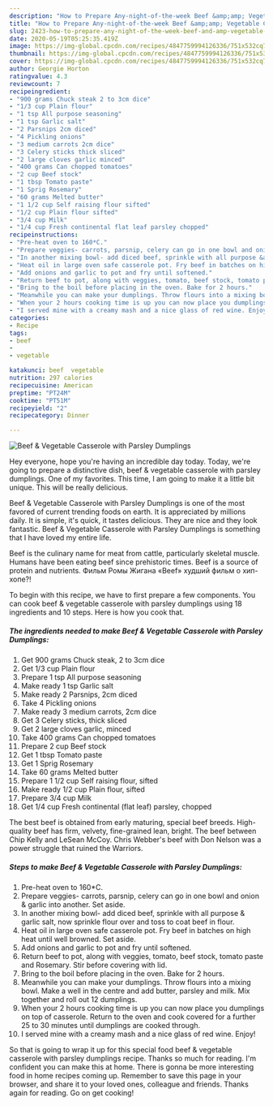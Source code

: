 ```yaml
---
description: "How to Prepare Any-night-of-the-week Beef &amp;amp; Vegetable Casserole with Parsley Dumplings"
title: "How to Prepare Any-night-of-the-week Beef &amp;amp; Vegetable Casserole with Parsley Dumplings"
slug: 2423-how-to-prepare-any-night-of-the-week-beef-and-amp-vegetable-casserole-with-parsley-dumplings
date: 2020-05-19T05:25:35.419Z
image: https://img-global.cpcdn.com/recipes/4847759994126336/751x532cq70/beef-vegetable-casserole-with-parsley-dumplings-recipe-main-photo.jpg
thumbnail: https://img-global.cpcdn.com/recipes/4847759994126336/751x532cq70/beef-vegetable-casserole-with-parsley-dumplings-recipe-main-photo.jpg
cover: https://img-global.cpcdn.com/recipes/4847759994126336/751x532cq70/beef-vegetable-casserole-with-parsley-dumplings-recipe-main-photo.jpg
author: Georgie Horton
ratingvalue: 4.3
reviewcount: 7
recipeingredient:
- "900 grams Chuck steak 2 to 3cm dice"
- "1/3 cup Plain flour"
- "1 tsp All purpose seasoning"
- "1 tsp Garlic salt"
- "2 Parsnips 2cm diced"
- "4 Pickling onions"
- "3 medium carrots 2cm dice"
- "3 Celery sticks thick sliced"
- "2 large cloves garlic minced"
- "400 grams Can chopped tomatoes"
- "2 cup Beef stock"
- "1 tbsp Tomato paste"
- "1 Sprig Rosemary"
- "60 grams Melted butter"
- "1 1/2 cup Self raising flour sifted"
- "1/2 cup Plain flour sifted"
- "3/4 cup Milk"
- "1/4 cup Fresh continental flat leaf parsley chopped"
recipeinstructions:
- "Pre-heat oven to 160*C."
- "Prepare veggies- carrots, parsnip, celery can go in one bowl and onion &amp; garlic into another. Set aside."
- "In another mixing bowl- add diced beef, sprinkle with all purpose &amp; garlic salt, now sprinkle flour over and toss to coat beef in flour."
- "Heat oil in large oven safe casserole pot. Fry beef in batches on high heat until well browned. Set aside."
- "Add onions and garlic to pot and fry until softened."
- "Return beef to pot, along with veggies, tomato, beef stock, tomato paste and Rosemary. Stir before covering with lid."
- "Bring to the boil before placing in the oven. Bake for 2 hours."
- "Meanwhile you can make your dumplings. Throw flours into a mixing bowl. Make a well in the centre and add butter, parsley and milk. Mix together and roll out 12 dumplings."
- "When your 2 hours cooking time is up you can now place you dumplings on top of casserole. Return to the oven and cook covered for a further 25 to 30 minutes until dumplings are cooked through."
- "I served mine with a creamy mash and a nice glass of red wine. Enjoy!"
categories:
- Recipe
tags:
- beef
- 
- vegetable

katakunci: beef  vegetable 
nutrition: 297 calories
recipecuisine: American
preptime: "PT24M"
cooktime: "PT51M"
recipeyield: "2"
recipecategory: Dinner

---
```



![Beef &amp; Vegetable Casserole with Parsley Dumplings](https://img-global.cpcdn.com/recipes/4847759994126336/751x532cq70/beef-vegetable-casserole-with-parsley-dumplings-recipe-main-photo.jpg)

Hey everyone, hope you're having an incredible day today. Today, we're going to prepare a distinctive dish, beef &amp; vegetable casserole with parsley dumplings. One of my favorites. This time, I am going to make it a little bit unique. This will be really delicious.

Beef &amp; Vegetable Casserole with Parsley Dumplings is one of the most favored of current trending foods on earth. It is appreciated by millions daily. It is simple, it's quick, it tastes delicious. They are nice and they look fantastic. Beef &amp; Vegetable Casserole with Parsley Dumplings is something that I have loved my entire life.

Beef is the culinary name for meat from cattle, particularly skeletal muscle. Humans have been eating beef since prehistoric times. Beef is a source of protein and nutrients. Фильм Ромы Жигана «Beef» худший фильм о хип-хопе?!


To begin with this recipe, we have to first prepare a few components. You can cook beef &amp; vegetable casserole with parsley dumplings using 18 ingredients and 10 steps. Here is how you cook that.

<!--inarticleads1-->

##### The ingredients needed to make Beef &amp; Vegetable Casserole with Parsley Dumplings:

1. Get 900 grams Chuck steak, 2 to 3cm dice
1. Get 1/3 cup Plain flour
1. Prepare 1 tsp All purpose seasoning
1. Make ready 1 tsp Garlic salt
1. Make ready 2 Parsnips, 2cm diced
1. Take 4 Pickling onions
1. Make ready 3 medium carrots, 2cm dice
1. Get 3 Celery sticks, thick sliced
1. Get 2 large cloves garlic, minced
1. Take 400 grams Can chopped tomatoes
1. Prepare 2 cup Beef stock
1. Get 1 tbsp Tomato paste
1. Get 1 Sprig Rosemary
1. Take 60 grams Melted butter
1. Prepare 1 1/2 cup Self raising flour, sifted
1. Make ready 1/2 cup Plain flour, sifted
1. Prepare 3/4 cup Milk
1. Get 1/4 cup Fresh continental (flat leaf) parsley, chopped


The best beef is obtained from early maturing, special beef breeds. High-quality beef has firm, velvety, fine-grained lean, bright. The beef between Chip Kelly and LeSean McCoy. Chris Webber&#39;s beef with Don Nelson was a power struggle that ruined the Warriors. 

<!--inarticleads2-->

##### Steps to make Beef &amp; Vegetable Casserole with Parsley Dumplings:

1. Pre-heat oven to 160*C.
1. Prepare veggies- carrots, parsnip, celery can go in one bowl and onion &amp; garlic into another. Set aside.
1. In another mixing bowl- add diced beef, sprinkle with all purpose &amp; garlic salt, now sprinkle flour over and toss to coat beef in flour.
1. Heat oil in large oven safe casserole pot. Fry beef in batches on high heat until well browned. Set aside.
1. Add onions and garlic to pot and fry until softened.
1. Return beef to pot, along with veggies, tomato, beef stock, tomato paste and Rosemary. Stir before covering with lid.
1. Bring to the boil before placing in the oven. Bake for 2 hours.
1. Meanwhile you can make your dumplings. Throw flours into a mixing bowl. Make a well in the centre and add butter, parsley and milk. Mix together and roll out 12 dumplings.
1. When your 2 hours cooking time is up you can now place you dumplings on top of casserole. Return to the oven and cook covered for a further 25 to 30 minutes until dumplings are cooked through.
1. I served mine with a creamy mash and a nice glass of red wine. Enjoy!




So that is going to wrap it up for this special food beef &amp; vegetable casserole with parsley dumplings recipe. Thanks so much for reading. I'm confident you can make this at home. There is gonna be more interesting food in home recipes coming up. Remember to save this page in your browser, and share it to your loved ones, colleague and friends. Thanks again for reading. Go on get cooking!
